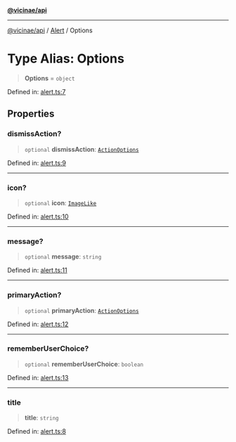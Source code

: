 [**@vicinae/api**](../../../../README.md)

***

[@vicinae/api](../../../../README.md) / [Alert](../README.md) / Options

# Type Alias: Options

> **Options** = `object`

Defined in: [alert.ts:7](https://github.com/vicinaehq/vicinae/blob/c742d5fc509336339909dd669955b863f086bf4e/api/src/api/alert.ts#L7)

## Properties

### dismissAction?

> `optional` **dismissAction**: [`ActionOptions`](ActionOptions.md)

Defined in: [alert.ts:9](https://github.com/vicinaehq/vicinae/blob/c742d5fc509336339909dd669955b863f086bf4e/api/src/api/alert.ts#L9)

***

### icon?

> `optional` **icon**: [`ImageLike`](../../Image/type-aliases/ImageLike.md)

Defined in: [alert.ts:10](https://github.com/vicinaehq/vicinae/blob/c742d5fc509336339909dd669955b863f086bf4e/api/src/api/alert.ts#L10)

***

### message?

> `optional` **message**: `string`

Defined in: [alert.ts:11](https://github.com/vicinaehq/vicinae/blob/c742d5fc509336339909dd669955b863f086bf4e/api/src/api/alert.ts#L11)

***

### primaryAction?

> `optional` **primaryAction**: [`ActionOptions`](ActionOptions.md)

Defined in: [alert.ts:12](https://github.com/vicinaehq/vicinae/blob/c742d5fc509336339909dd669955b863f086bf4e/api/src/api/alert.ts#L12)

***

### rememberUserChoice?

> `optional` **rememberUserChoice**: `boolean`

Defined in: [alert.ts:13](https://github.com/vicinaehq/vicinae/blob/c742d5fc509336339909dd669955b863f086bf4e/api/src/api/alert.ts#L13)

***

### title

> **title**: `string`

Defined in: [alert.ts:8](https://github.com/vicinaehq/vicinae/blob/c742d5fc509336339909dd669955b863f086bf4e/api/src/api/alert.ts#L8)

